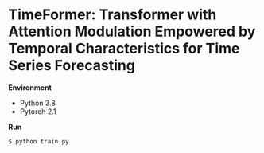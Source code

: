 # TimeFormer: Transformer with Attention Modulation Empowered by Temporal Characteristics for Time Series Forecasting



**Environment**

- Python 3.8
- Pytorch 2.1





**Run**

`$ python train.py`
